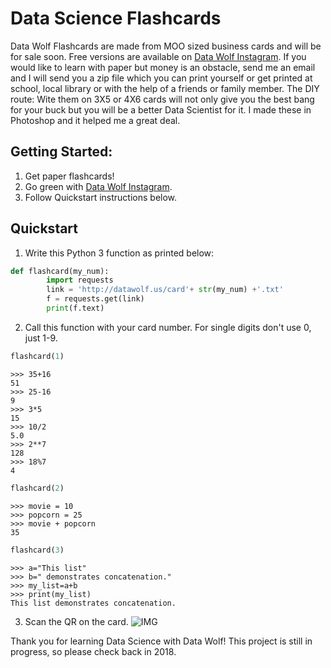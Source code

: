 # Data Science Flashcards
Data Wolf Flashcards are made from MOO sized business cards and will be for sale soon. Free versions are available on [Data Wolf Instagram](https://www.instagram.com/datawolf.us/). If you would like to learn with paper but money is an obstacle, send me an email and I will send you a zip file which you can print yourself or get printed at school, local library or with the help of a friends or family member. The DIY route: Wite them on 3X5 or 4X6 cards will not only give you the best bang for your buck but you will be a better Data Scientist for it. I made these in Photoshop and it helped me a great deal.

## Getting Started:
1. Get paper flashcards!
2. Go green with [Data Wolf Instagram](https://www.instagram.com/datawolf.us/).
3. Follow Quickstart instructions below.

## Quickstart

1. Write this Python 3 function as printed below:

```python
def flashcard(my_num):
        import requests
        link = 'http://datawolf.us/card'+ str(my_num) +'.txt'
        f = requests.get(link)
        print(f.text)
```

2. Call this function with your card number. For single digits don't use 0, just 1-9.

```python
flashcard(1)
```

    >>> 35+16
    51
    >>> 25-16
    9
    >>> 3*5
    15
    >>> 10/2
    5.0
    >>> 2**7
    128
    >>> 18%7
    4



```python
flashcard(2)
```

    >>> movie = 10
    >>> popcorn = 25
    >>> movie + popcorn
    35
    



```python
flashcard(3)
```

    >>> a="This list"
    >>> b=" demonstrates concatenation."
    >>> my_list=a+b
    >>> print(my_list)
    This list demonstrates concatenation.
    

3. Scan the QR on the card.
![IMG](https://github.com/data-wolf/data-wolf.github.io/blob/master/img/Screen%20Shot.png?raw=true)

Thank you for learning Data Science with Data Wolf!
This project is still in progress, so please check back in 2018.
